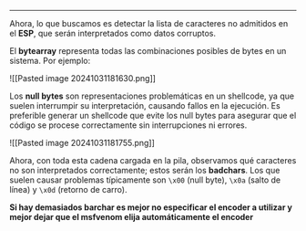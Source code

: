 
--------

Ahora, lo que buscamos es detectar la lista de caracteres no admitidos en el **ESP**, que serán interpretados como datos corruptos.

El **bytearray** representa todas las combinaciones posibles de bytes en un sistema. Por ejemplo:


![[Pasted image 20241031181630.png]]

Los **null bytes** son representaciones problemáticas en un shellcode, ya que suelen interrumpir su interpretación, causando fallos en la ejecución. Es preferible generar un shellcode que evite los null bytes para asegurar que el código se procese correctamente sin interrupciones ni errores.

![[Pasted image 20241031181755.png]]

Ahora, con toda esta cadena cargada en la pila, observamos qué caracteres no son interpretados correctamente; estos serán los **badchars**. Los que suelen causar problemas típicamente son `\x00` (null byte), `\x0a` (salto de línea) y `\x0d` (retorno de carro).



**Si hay demasiados barchar es mejor no especificar el encoder a utilizar y mejor dejar que el msfvenom elija automáticamente el encoder**


